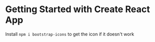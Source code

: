 # Getting Started with Create React App
Install `npm i bootstrap-icons` to get the icon if it doesn't work